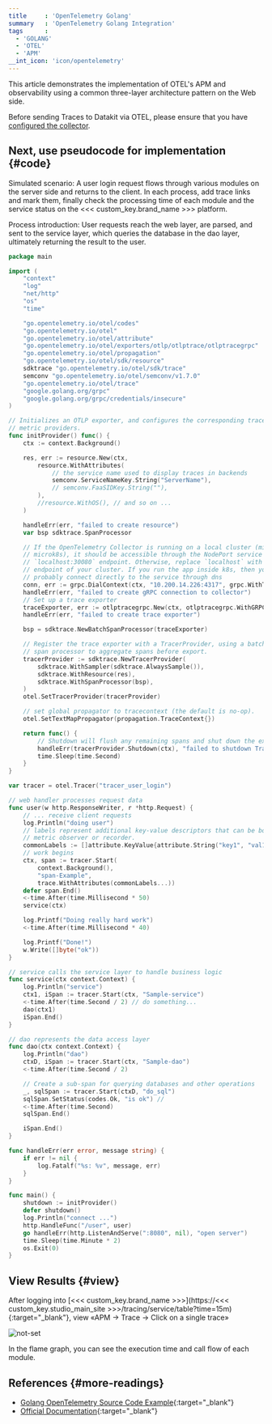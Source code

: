 ```yaml
---
title     : 'OpenTelemetry Golang'
summary   : 'OpenTelemetry Golang Integration'
tags      :
  - 'GOLANG'
  - 'OTEL'
  - 'APM'
__int_icon: 'icon/opentelemetry'
---
```



This article demonstrates the implementation of OTEL's APM and observability using a common three-layer architecture pattern on the Web side.

Before sending Traces to Datakit via OTEL, please ensure that you have [configured the collector](opentelemetry.md).

## Next, use pseudocode for implementation {#code}

Simulated scenario: A user login request flows through various modules on the server side and returns to the client. In each process, add trace links and mark them, finally check the processing time of each module and the service status on the <<< custom_key.brand_name >>> platform.

Process introduction: User requests reach the web layer, are parsed, and sent to the service layer, which queries the database in the dao layer, ultimately returning the result to the user.

``` go
package main

import (
    "context"
    "log"
    "net/http"
    "os"
    "time"

    "go.opentelemetry.io/otel/codes"
    "go.opentelemetry.io/otel"
    "go.opentelemetry.io/otel/attribute"
    "go.opentelemetry.io/otel/exporters/otlp/otlptrace/otlptracegrpc"
    "go.opentelemetry.io/otel/propagation"
    "go.opentelemetry.io/otel/sdk/resource"
    sdktrace "go.opentelemetry.io/otel/sdk/trace"
    semconv "go.opentelemetry.io/otel/semconv/v1.7.0"
    "go.opentelemetry.io/otel/trace"
    "google.golang.org/grpc"
    "google.golang.org/grpc/credentials/insecure"
)

// Initializes an OTLP exporter, and configures the corresponding trace and
// metric providers.
func initProvider() func() {
    ctx := context.Background()

    res, err := resource.New(ctx,
        resource.WithAttributes(
            // the service name used to display traces in backends
            semconv.ServiceNameKey.String("ServerName"),
            // semconv.FaaSIDKey.String(""),
        ),
        //resource.WithOS(), // and so on ...
    )

    handleErr(err, "failed to create resource")
    var bsp sdktrace.SpanProcessor

    // If the OpenTelemetry Collector is running on a local cluster (minikube or
    // microk8s), it should be accessible through the NodePort service at the
    // `localhost:30080` endpoint. Otherwise, replace `localhost` with the
    // endpoint of your cluster. If you run the app inside k8s, then you can
    // probably connect directly to the service through dns
    conn, err := grpc.DialContext(ctx, "10.200.14.226:4317", grpc.WithTransportCredentials(insecure.NewCredentials()), grpc.WithBlock())
    handleErr(err, "failed to create gRPC connection to collector")
    // Set up a trace exporter
    traceExporter, err := otlptracegrpc.New(ctx, otlptracegrpc.WithGRPCConn(conn))
    handleErr(err, "failed to create trace exporter")

    bsp = sdktrace.NewBatchSpanProcessor(traceExporter)

    // Register the trace exporter with a TracerProvider, using a batch
    // span processor to aggregate spans before export.
    tracerProvider := sdktrace.NewTracerProvider(
        sdktrace.WithSampler(sdktrace.AlwaysSample()),
        sdktrace.WithResource(res),
        sdktrace.WithSpanProcessor(bsp),
    )
    otel.SetTracerProvider(tracerProvider)

    // set global propagator to tracecontext (the default is no-op).
    otel.SetTextMapPropagator(propagation.TraceContext{})

    return func() {
        // Shutdown will flush any remaining spans and shut down the exporter.
        handleErr(tracerProvider.Shutdown(ctx), "failed to shutdown TracerProvider")
        time.Sleep(time.Second)
    }
}

var tracer = otel.Tracer("tracer_user_login")

// web handler processes request data
func user(w http.ResponseWriter, r *http.Request) {
    // ... receive client requests
    log.Println("doing user")
    // labels represent additional key-value descriptors that can be bound to a
    // metric observer or recorder.
    commonLabels := []attribute.KeyValue{attribute.String("key1", "val1")}
    // work begins
    ctx, span := tracer.Start(
        context.Background(),
        "span-Example",
        trace.WithAttributes(commonLabels...))
    defer span.End()
    <-time.After(time.Millisecond * 50)
    service(ctx)

    log.Printf("Doing really hard work")
    <-time.After(time.Millisecond * 40)

    log.Printf("Done!")
    w.Write([]byte("ok"))
}

// service calls the service layer to handle business logic
func service(ctx context.Context) {
    log.Println("service")
    ctx1, iSpan := tracer.Start(ctx, "Sample-service")
    <-time.After(time.Second / 2) // do something...
    dao(ctx1)
    iSpan.End()
}

// dao represents the data access layer
func dao(ctx context.Context) {
    log.Println("dao")
    ctxD, iSpan := tracer.Start(ctx, "Sample-dao")
    <-time.After(time.Second / 2)

    // Create a sub-span for querying databases and other operations
    _, sqlSpan := tracer.Start(ctxD, "do_sql")
    sqlSpan.SetStatus(codes.Ok, "is ok") //
    <-time.After(time.Second)
    sqlSpan.End()

    iSpan.End()
}

func handleErr(err error, message string) {
    if err != nil {
        log.Fatalf("%s: %v", message, err)
    }
}

func main() {
    shutdown := initProvider()
    defer shutdown()
    log.Println("connect ...")
    http.HandleFunc("/user", user)
    go handleErr(http.ListenAndServe(":8080", nil), "open server")
    time.Sleep(time.Minute * 2)
    os.Exit(0)
}
```

## View Results {#view}

After logging into [<<< custom_key.brand_name >>>](https://<<< custom_key.studio_main_site >>>/tracing/service/table?time=15m){:target="_blank"}, view «APM -> Trace -> Click on a single trace»

![not-set](imgs/otel-go-example.png)

In the flame graph, you can see the execution time and call flow of each module.

## References {#more-readings}

- [Golang OpenTelemetry Source Code Example](https://github.com/open-telemetry/opentelemetry-go/tree/main/example/otel-collector){:target="_blank"}
- [Official Documentation](https://opentelemetry.io/docs/instrumentation/go/getting-started/){:target="_blank"}